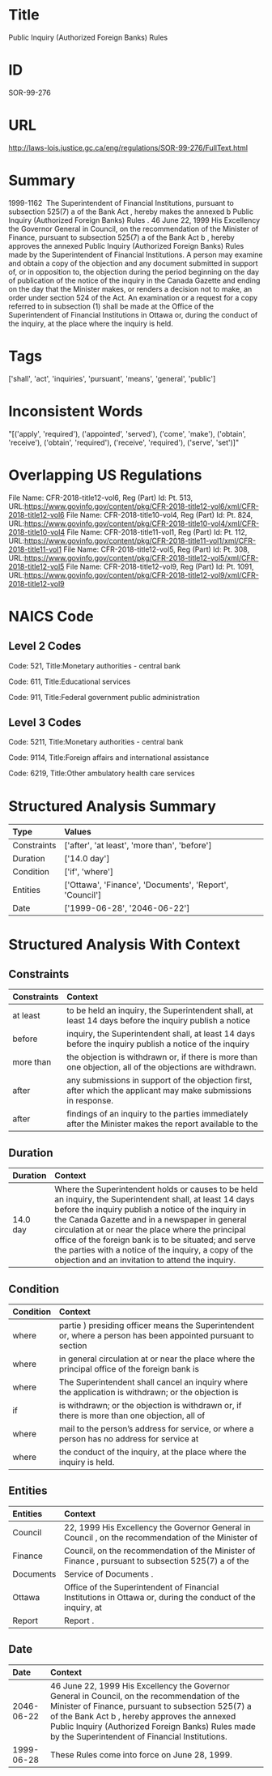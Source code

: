 # Title
Public Inquiry (Authorized Foreign Banks) Rules


# ID
SOR-99-276

# URL
http://laws-lois.justice.gc.ca/eng/regulations/SOR-99-276/FullText.html


# Summary
1999-1162  The Superintendent of Financial Institutions, pursuant to subsection 525(7) a  of the  Bank Act , hereby makes the annexed  b Public Inquiry (Authorized Foreign Banks) Rules .
46 June 22, 1999 His Excellency the Governor General in Council, on the recommendation of the Minister of Finance, pursuant to subsection 525(7) a  of the  Bank Act b , hereby approves the annexed  Public Inquiry (Authorized Foreign Banks) Rules  made by the Superintendent of Financial Institutions.
A person may examine and obtain a copy of the objection and any document submitted in support of, or in opposition to, the objection during the period beginning on the day of publication of the notice of the inquiry in the  Canada Gazette  and ending on the day that the Minister makes, or renders a decision not to make, an order under section 524 of the Act. An examination or a request for a copy referred to in subsection (1) shall be made at the Office of the Superintendent of Financial Institutions in Ottawa or, during the conduct of the inquiry, at the place where the inquiry is held.


# Tags
['shall', 'act', 'inquiries', 'pursuant', 'means', 'general', 'public']


# Inconsistent Words
"[('apply', 'required'), ('appointed', 'served'), ('come', 'make'), ('obtain', 'receive'), ('obtain', 'required'), ('receive', 'required'), ('serve', 'set')]"


# Overlapping US Regulations
File Name: CFR-2018-title12-vol6, Reg (Part) Id: Pt. 513, URL:https://www.govinfo.gov/content/pkg/CFR-2018-title12-vol6/xml/CFR-2018-title12-vol6
File Name: CFR-2018-title10-vol4, Reg (Part) Id: Pt. 824, URL:https://www.govinfo.gov/content/pkg/CFR-2018-title10-vol4/xml/CFR-2018-title10-vol4
File Name: CFR-2018-title11-vol1, Reg (Part) Id: Pt. 112, URL:https://www.govinfo.gov/content/pkg/CFR-2018-title11-vol1/xml/CFR-2018-title11-vol1
File Name: CFR-2018-title12-vol5, Reg (Part) Id: Pt. 308, URL:https://www.govinfo.gov/content/pkg/CFR-2018-title12-vol5/xml/CFR-2018-title12-vol5
File Name: CFR-2018-title12-vol9, Reg (Part) Id: Pt. 1091, URL:https://www.govinfo.gov/content/pkg/CFR-2018-title12-vol9/xml/CFR-2018-title12-vol9



# NAICS Code
## Level 2 Codes
Code: 521, Title:Monetary authorities - central bank

Code: 611, Title:Educational services

Code: 911, Title:Federal government public administration




## Level 3 Codes
Code: 5211, Title:Monetary authorities - central bank

Code: 9114, Title:Foreign affairs and international assistance

Code: 6219, Title:Other ambulatory health care services







# Structured Analysis Summary
| Type        | Values                                                  |
|:------------|:--------------------------------------------------------|
| Constraints | ['after', 'at least', 'more than', 'before']            |
| Duration    | ['14.0 day']                                            |
| Condition   | ['if', 'where']                                         |
| Entities    | ['Ottawa', 'Finance', 'Documents', 'Report', 'Council'] |
| Date        | ['1999-06-28', '2046-06-22']                            |


# Structured Analysis With Context
 


## Constraints
| Constraints   | Context                                                                                                         |
|:--------------|:----------------------------------------------------------------------------------------------------------------|
| at least      | to be held an inquiry, the Superintendent shall, at least 14 days before the inquiry publish a notice           |
| before        | inquiry, the Superintendent shall, at least 14 days before the inquiry publish a notice of the inquiry          |
| more than     | the objection is withdrawn or, if there is more than  one objection, all of the objections are withdrawn.       |
| after         | any submissions in support of the objection first, after  which the applicant may make submissions in response. |
| after         | findings of an inquiry to the parties immediately after the Minister makes the report available to the          |


## Duration
| Duration   | Context                                                                                                                                                                                                                                                                                                                                                                                                                                     |
|:-----------|:--------------------------------------------------------------------------------------------------------------------------------------------------------------------------------------------------------------------------------------------------------------------------------------------------------------------------------------------------------------------------------------------------------------------------------------------|
| 14.0 day   | Where the Superintendent holds or causes to be held an inquiry, the Superintendent shall, at least 14 days before the inquiry publish a notice of the inquiry in the  Canada Gazette  and in a newspaper in general circulation at or near the place where the principal office of the foreign bank is to be situated; and serve the parties with a notice of the inquiry, a copy of the objection and an invitation to attend the inquiry. |


## Condition
| Condition   | Context                                                                                                       |
|:------------|:--------------------------------------------------------------------------------------------------------------|
| where       | partie ) presiding officer means the Superintendent or, where a person has been appointed pursuant to section |
| where       | in general circulation at or near the place where the principal office of the foreign bank is                 |
| where       | The Superintendent shall cancel an inquiry  where the application is withdrawn; or the objection is           |
| if          | is withdrawn; or the objection is withdrawn or, if there is more than one objection, all of                   |
| where       | mail to the person’s address for service, or where a person has no address for service at                     |
| where       | the conduct of the inquiry, at the place where  the inquiry is held.                                          |


## Entities
| Entities   | Context                                                                                                    |
|:-----------|:-----------------------------------------------------------------------------------------------------------|
| Council    | 22, 1999 His Excellency the Governor General in Council , on the recommendation of the Minister of         |
| Finance    | Council, on the recommendation of the Minister of Finance , pursuant to subsection 525(7) a of the         |
| Documents  | Service of  Documents .                                                                                    |
| Ottawa     | Office of the Superintendent of Financial Institutions in Ottawa or, during the conduct of the inquiry, at |
| Report     | Report .                                                                                                   |


## Date
| Date       | Context                                                                                                                                                                                                                                                                                                      |
|:-----------|:-------------------------------------------------------------------------------------------------------------------------------------------------------------------------------------------------------------------------------------------------------------------------------------------------------------|
| 2046-06-22 | 46 June 22, 1999 His Excellency the Governor General in Council, on the recommendation of the Minister of Finance, pursuant to subsection 525(7) a  of the  Bank Act b , hereby approves the annexed  Public Inquiry (Authorized Foreign Banks) Rules  made by the Superintendent of Financial Institutions. |
| 1999-06-28 | These Rules come into force on June 28, 1999.                                                                                                                                                                                                                                                                |


